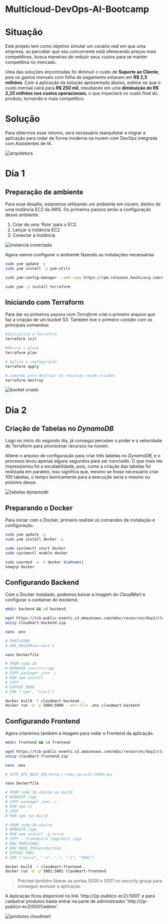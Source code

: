 # Multicloud-DevOps-AI-Bootcamp
     
# Situação     
     
Este projeto tem como objetivo simular um cenário real em que uma empresa, ao perceber que seu concorrente está oferecendo preços mais competitivos, busca maneiras de reduzir seus custos para se manter competitiva no mercado.    
     
Uma das soluções  encontradas foi diminuir o custo de __Suporte ao Cliente__, pois os gastos mensais com folha de pagamento estavam em __R$ 2,5 milhões__. Com a aplicação da solução apresentada abaixo, estima-se que o custo mensal cairá para __R$ 250 mil__, resultando em uma __diminuição de R$ 2,25 milhões nos custos operacionais__, o que impactará no custo final do produto, tornando-o mais competitivo.
     
# Solução     
     
Para obtermos esse retorno, será necessário rearquitetar e migrar a aplicação para rodar de forma moderna na nuvem com DevOps integrada com Assistentes de IA.
     
![arquitetura](assets/arquitetura.png)
    
    
# Dia 1
     
## Preparação de ambiente
    
Para esse desafio, estaremos utilizando um ambiente em núvem, dentro de uma instância EC2 da AWS. Os primeiros passos serão a configuração desse ambiente.
    
1. Criar de uma 'Role' para o EC2.
2. Lançar a instância EC2
3. Conectar à instância
    
![instancia conectada](assets/instancia_conectada.png)
     
Agora vamos configurar o ambiente fazendo as instalações necessárias
     
```bash
sudo yum update -y
sudo yum install -y yum-utils

sudo yum-config-manager --add-repo https://rpm.releases.hashicorp.com/AmazonLinux/hashicorp.repo

sudo yum -y install terraform
``` 
     
## Iniciando com Terraform
     
Para dar os primeiros passos com _Terraform_ criei o primeiro arquivo que faz a criação de um bucket S3. Também tive o primeiro contato com os principais comandos:
     
```bash
#Inicialize o Terraform
terraform init

#Revise o plano
terraform plan

# Aplica a configuração
terraform apply

# Comando para destruir os recursos recem criados
terraform destroy
```
      
![bucket criado](assets/bucket_criado.png)
     

# Dia 2
     
## Criação de Tabelas no _DynamoDB_
      
Logo no início do segundo dia, já consegui perceber o poder e a velocidade do Terraform para provisionar recursos na nuvem.

Alterei o arquivo de configuração para criar três tabelas no _DynamoDB_, e o processo levou apenas alguns segundos para ser concluído. O que mais me impressionou foi a escalabilidade, pois, como a criação das tabelas foi realizada em paralelo, isso significa que, mesmo se fosse necessário criar 100 tabelas, o tempo teóricamente para a execução seria o mesmo ou próximo desse.
     
![tabelas dynamodb](assets/tabelas_dynamodb.png)
          
## Preparando o Docker
     
Para iniciar com o Docker, primeiro realizei os comandos de instalação e configuração.
     
```bash
sudo yum update -y
sudo yum install docker -y

sudo systemctl start docker
sudo systemctl enable docker

sudo usermod -a -G docker $(whoami)
newgrp docker
```
     
## Configurando Backend

Com o Docker instalado, podemos baixar a imagem do _CloudMart_ e configurar o container do _backend_.

```bash
mkdir backend && cd backend

wget https://tcb-public-events.s3.amazonaws.com/mdac/resources/day2/cloudmart-backend.zip
unzip cloudmart-backend.zip

nano .env

# PORT=5000
# AWS_REGION=us-east-1

nano Dockerfile

# FROM node:18
# WORKDIR /usr/src/app
# COPY package*.json ./
# RUN npm install
# COPY . .
# EXPOSE 5000
# CMD ["npm", "start"]

docker build -t cloudmart-backend .
docker run -d -p 5000:5000 --env-file .env cloudmart-backend
```     
            
## Configurando Frontend
      
Agora criaremos também a imagem para rodar o Frontend da aplicação.
      
```bash
mkdir frontend && cd frontend

wget https://tcb-public-events.s3.amazonaws.com/mdac/resources/day2/cloudmart-frontend.zip
unzip cloudmart-frontend.zip

nano .env

# VITE_API_BASE_URL=http://<seu-ip-ec2>:5000/api

nano Dockerfile

# FROM node:16-alpine as build
# WORKDIR /app
# COPY package*.json ./
# RUN npm ci
# COPY . .
# RUN npm run build

# FROM node:16-alpine
# WORKDIR /app
# RUN npm install -g serve
# COPY --from=build /app/dist /app
# ENV PORT=5001
# ENV NODE_ENV=production
# EXPOSE 5001
# CMD ["serve", "-s", ".", "-l", "5001"]

docker build -t cloudmart-frontend .
docker run -d -p 5001:5001 cloudmart-frontend
```
     
>Precisei também liberar as portas 5000 e 5001 no security group para conseguir acessar a aplicação
     
A Aplicação ficou disponível no link 'http://{ip-publico-ec2}:5001' e para cadastrar produtos basta entrar na parte de administrador 'http://{ip-publico-ec2}5001/admin'.
      
![produtos cloudmart](assets/produtos_cloudmart.png)